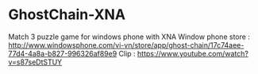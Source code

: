 GhostChain-XNA
==============

Match 3 puzzle game for windows phone with XNA
Window phone store : http://www.windowsphone.com/vi-vn/store/app/ghost-chain/17c74aee-77d4-4a8a-b827-996326af89e9
Clip : https://www.youtube.com/watch?v=s87seDtSTUY
